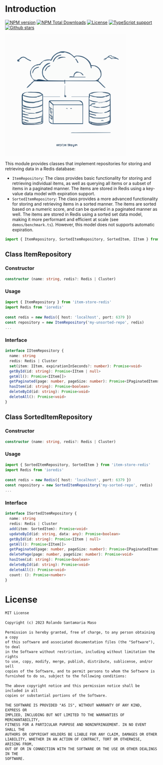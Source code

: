 # Introduction
[![NPM version](https://badgen.net/npm/v/item-store-redis)](https://www.npmjs.com/package/item-store-redis)
[![NPM Total Downloads](https://badgen.net/npm/dt/item-store-redis)](https://www.npmjs.com/package/item-store-redis)
[![License](https://badgen.net/npm/license/item-store-redis)](https://www.npmjs.com/package/item-store-redis)
[![TypeScript support](https://badgen.net/npm/types/item-store-redis)](https://www.npmjs.com/package/item-store-redis)
[![Github stars](https://badgen.net/github/stars/BackendStack21/item-store-redis?icon=github)](https://github.com/BackendStack21/item-store-redis.git)

<img src="illustration.svg" width="400">  

This module provides classes that implement repositories for storing and retrieving data in a Redis database:

- `ItemRepository`: The class provides basic functionality for storing and retrieving individual items, as well as querying all items or a subset of items in a paginated manner. The items are stored in Redis using a key-value data model with expiration support. 
- `SortedItemRepository`: The class provides a more advanced functionality for storing and retrieving items in a sorted manner. The items are sorted based on a numeric score, and can be queried in a paginated manner as well. The items are stored in Redis using a sorted set data model, making it more performant and efficient at scale (see `demos/benchmark.ts`). However, this model does not supports automatic expiration.

```ts
import { ItemRepository, SortedItemRepository, SortedItem, IItem } from 'item-store-redis'
```

## Class ItemRepository

### Constructor
```ts
constructor (name: string, redis?: Redis | Cluster)
```

### Usage
```ts
import { ItemRepository } from 'item-store-redis'
import Redis from 'ioredis'

const redis = new Redis({ host: 'localhost', port: 6379 })
const repository = new ItemRepository('my-unsorted-repo', redis)
...
```

### Interface
```ts
interface IItemRepository {
  name: string
  redis: Redis | Cluster
  set(item: IItem, expirationInSeconds?: number): Promise<void>
  getById(id: string): Promise<IItem | null>
  getAll(): Promise<IItem[]>
  getPaginated(page: number, pageSize: number): Promise<IPaginatedItems>
  hasItem(id: string): Promise<boolean>
  deleteById(id: string): Promise<void>
  deleteAll(): Promise<void>
}
```

## Class SortedItemRepository

### Constructor
```ts
constructor (name: string, redis?: Redis | Cluster)
```

### Usage
```ts
import { SortedItemRepository, SortedItem } from 'item-store-redis'
import Redis from 'ioredis'

const redis = new Redis({ host: 'localhost', port: 6379 })
const repository = new SortedItemRepository('my-sorted-repo', redis)
...
```

### Interface
```ts
interface ISortedItemRepository {
  name: string
  redis: Redis | Cluster
  add(item: SortedItem): Promise<void>
  updateById(id: string, data: any): Promise<boolean>
  getById(id: string): Promise<IItem | null>
  getAll(): Promise<IItem[]>
  getPaginated(page: number, pageSize: number): Promise<IPaginatedItems>
  deletePage(page: number, pageSize: number): Promise<void>
  hasItem(id: string): Promise<boolean>
  deleteById(id: string): Promise<void>
  deleteAll(): Promise<void>
  count: (): Promise<number>
}
```

# License

```
MIT License

Copyright (c) 2023 Rolando Santamaria Maso

Permission is hereby granted, free of charge, to any person obtaining a copy
of this software and associated documentation files (the "Software"), to deal
in the Software without restriction, including without limitation the rights
to use, copy, modify, merge, publish, distribute, sublicense, and/or sell
copies of the Software, and to permit persons to whom the Software is
furnished to do so, subject to the following conditions:

The above copyright notice and this permission notice shall be included in all
copies or substantial portions of the Software.

THE SOFTWARE IS PROVIDED "AS IS", WITHOUT WARRANTY OF ANY KIND, EXPRESS OR
IMPLIED, INCLUDING BUT NOT LIMITED TO THE WARRANTIES OF MERCHANTABILITY,
FITNESS FOR A PARTICULAR PURPOSE AND NONINFRINGEMENT. IN NO EVENT SHALL THE
AUTHORS OR COPYRIGHT HOLDERS BE LIABLE FOR ANY CLAIM, DAMAGES OR OTHER
LIABILITY, WHETHER IN AN ACTION OF CONTRACT, TORT OR OTHERWISE, ARISING FROM,
OUT OF OR IN CONNECTION WITH THE SOFTWARE OR THE USE OR OTHER DEALINGS IN THE
SOFTWARE.

```
